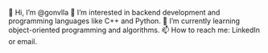 👋 Hi, I’m @gonvlla
👀 I’m interested in backend development and programming languages like C++ and Python.
🌱 I’m currently learning object-oriented programming and algorithms.
📫 How to reach me: LinkedIn or email.

<!---
gonvlla/gonvlla is a ✨ special ✨ repository because its `README.md` (this file) appears on your GitHub profile.
You can click the Preview link to take a look at your changes.
--->
